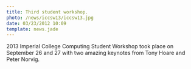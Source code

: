 ```yaml
---
title: Third student workshop.
photo: /news/iccsw13/iccsw13.jpg
date: 03/23/2012 10:09
template: news.jade
---
```

2013 Imperial College Computing Student Workshop took place on September
26 and 27 with two amazing keynotes from Tony Hoare and Peter Norvig.
